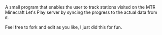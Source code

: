 A small program that enables the user to track stations visited on the MTR Minecraft Let's Play server by syncing the progress to the actual data from it. 

Feel free to fork and edit as you like, I just did this for fun.

